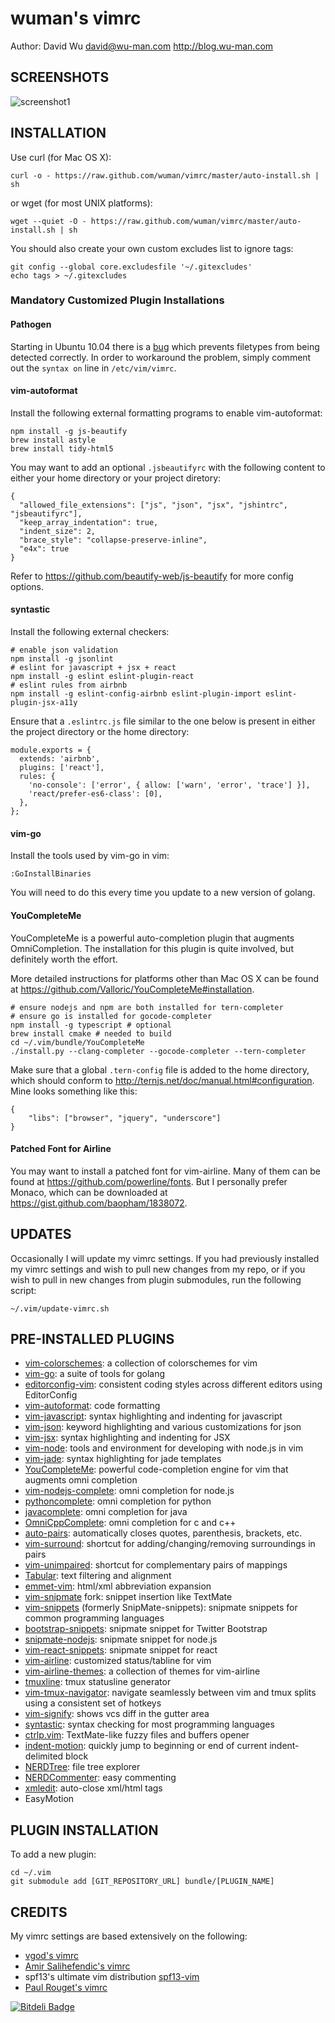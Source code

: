 wuman's vimrc
=============

Author: David Wu <david@wu-man.com> <http://blog.wu-man.com>


SCREENSHOTS
-----------

![screenshot1](http://4.bp.blogspot.com/-DjPEWTxfjvc/UDTFh7wzoZI/AAAAAAAAaik/clKhXIgT7JA/s1600/Screen+Shot+2012-08-22+at+7.40.52+PM.png)


INSTALLATION
------------

Use curl (for Mac OS X):

    curl -o - https://raw.github.com/wuman/vimrc/master/auto-install.sh | sh

or wget (for most UNIX platforms):

    wget --quiet -O - https://raw.github.com/wuman/vimrc/master/auto-install.sh | sh

You should also create your own custom excludes list to ignore tags:

    git config --global core.excludesfile '~/.gitexcludes'
    echo tags > ~/.gitexcludes

### Mandatory Customized Plugin Installations ###

#### Pathogen ####

Starting in Ubuntu 10.04 there is a [bug](https://bugs.launchpad.net/ubuntu/+source/vim/+bug/572627)
which prevents filetypes from being detected correctly.  In order to workaround
the problem, simply comment out the `syntax on` line in `/etc/vim/vimrc`.

#### vim-autoformat ####

Install the following external formatting programs to enable vim-autoformat:

    npm install -g js-beautify
    brew install astyle
    brew install tidy-html5

You may want to add an optional `.jsbeautifyrc` with the following content to
either your home directory or your project diretory:

    {
      "allowed_file_extensions": ["js", "json", "jsx", "jshintrc", "jsbeautifyrc"],
      "keep_array_indentation": true,
      "indent_size": 2,
      "brace_style": "collapse-preserve-inline",
      "e4x": true
    }

Refer to https://github.com/beautify-web/js-beautify for more config options.

#### syntastic ####

Install the following external checkers:

    # enable json validation
    npm install -g jsonlint
    # eslint for javascript + jsx + react
    npm install -g eslint eslint-plugin-react
    # eslint rules from airbnb
    npm install -g eslint-config-airbnb eslint-plugin-import eslint-plugin-jsx-a11y

Ensure that a `.eslintrc.js` file similar to the one below is present in either
the project directory or the home directory:

	module.exports = {
	  extends: 'airbnb',
	  plugins: ['react'],
	  rules: {
		'no-console': ['error', { allow: ['warn', 'error', 'trace'] }],
		'react/prefer-es6-class': [0],
	  },
	};

#### vim-go ####

Install the tools used by vim-go in vim:

    :GoInstallBinaries

You will need to do this every time you update to a new version of golang.

#### YouCompleteMe ####

YouCompleteMe is a powerful auto-completion plugin that augments OmniCompletion.
The installation for this plugin is quite involved, but definitely worth the effort.

More detailed instructions for platforms other than Mac OS X can be found at
https://github.com/Valloric/YouCompleteMe#installation.

    # ensure nodejs and npm are both installed for tern-completer
    # ensure go is installed for gocode-completer
    npm install -g typescript # optional
    brew install cmake # needed to build
    cd ~/.vim/bundle/YouCompleteMe
    ./install.py --clang-completer --gocode-completer --tern-completer

Make sure that a global ``.tern-config`` file is added to the home directory,
which should conform to http://ternjs.net/doc/manual.html#configuration.  Mine
looks something like this:

    {
        "libs": ["browser", "jquery", "underscore"]
    }

#### Patched Font for Airline ####

You may want to install a patched font for vim-airline.  Many of them can be
found at https://github.com/powerline/fonts.  But I personally prefer Monaco,
which can be downloaded at https://gist.github.com/baopham/1838072.


UPDATES
-------

Occasionally I will update my vimrc settings. If you had previously installed my
vimrc settings and wish to pull new changes from my repo, or if you wish to pull
in new changes from plugin submodules, run the following script:

    ~/.vim/update-vimrc.sh


PRE-INSTALLED PLUGINS
---------------------

* [vim-colorschemes][]: a collection of colorschemes for vim
* [vim-go][]: a suite of tools for golang
* [editorconfig-vim][]: consistent coding styles across different editors using EditorConfig
* [vim-autoformat][]: code formatting
* [vim-javascript][]: syntax highlighting and indenting for javascript
* [vim-json][]: keyword highlighting and various customizations for json
* [vim-jsx][]: syntax highlighting and indenting for JSX
* [vim-node][]: tools and environment for developing with node.js in vim
* [vim-jade][]: syntax highlighting for jade templates
* [YouCompleteMe][]: powerful code-completion engine for vim that augments omni completion
* [vim-nodejs-complete][]: omni completion for node.js
* [pythoncomplete][]: omni completion for python
* [javacomplete][]: omni completion for java
* [OmniCppComplete][]: omni completion for c and c++
* [auto-pairs][]: automatically closes quotes, parenthesis, brackets, etc.
* [vim-surround][]: shortcut for adding/changing/removing surroundings in pairs
* [vim-unimpaired][]: shortcut for complementary pairs of mappings
* [Tabular][]: text filtering and alignment
* [emmet-vim][]: html/xml abbreviation expansion
* [vim-snipmate][] fork: snippet insertion like TextMate
* [vim-snippets][] (formerly SnipMate-snippets): snipmate snippets for common programming languages
* [bootstrap-snippets][]: snipmate snippet for Twitter Bootstrap
* [snipmate-nodejs][]: snipmate snippet for node.js
* [vim-react-snippets][]: snipmate snippet for react
* [vim-airline][]: customized status/tabline for vim
* [vim-airline-themes][]: a collection of themes for vim-airline
* [tmuxline][]: tmux statusline generator
* [vim-tmux-navigator][]: navigate seamlessly between vim and tmux splits using a consistent set of hotkeys
* [vim-signify][]: shows vcs diff in the gutter area
* [syntastic][]: syntax checking for most programming languages
* [ctrlp.vim][]: TextMate-like fuzzy files and buffers opener
* [indent-motion][]: quickly jump to beginning or end of current indent-delimited block
* [NERDTree][]: file tree explorer
* [NERDCommenter][]: easy commenting
* [xmledit][]: auto-close xml/html tags
* EasyMotion


PLUGIN INSTALLATION
-------------------

To add a new plugin:

    cd ~/.vim
    git submodule add [GIT_REPOSITORY_URL] bundle/[PLUGIN_NAME]


CREDITS
-------

My vimrc settings are based extensively on the following:

+ [vgod's vimrc](https://github.com/vgod/vimrc)
+ [Amir Salihefendic's vimrc](http://amix.dk/vim/vimrc.html)
+ spf13's ultimate vim distribution [spf13-vim](https://github.com/spf13/spf13-vim/blob/master/.vimrc)
+ [Paul Rouget's vimrc](http://paulrouget.com/e/myconf/)

[vim-colorschemes]: https://github.com/flazz/vim-colorschemes
[vim-json]: https://github.com/elzr/vim-json
[vim-jsx]: https://github.com/mxw/vim-jsx
[vim-node]: https://github.com/moll/vim-node
[vim-jade]: https://github.com/digitaltoad/vim-jade
[vim-go]: https://github.com/fatih/vim-go.git
[editorconfig-vim]: https://github.com/editorconfig/editorconfig-vim
[vim-autoformat]: https://github.com/Chiel92/vim-autoformat.git
[vim-javascript]: https://github.com/pangloss/vim-javascript
[YouCompleteMe]: https://github.com/Valloric/YouCompleteMe
[vim-nodejs-complete]: https://github.com/myhere/vim-nodejs-complete
[pythoncomplete]: https://github.com/vim-scripts/pythoncomplete
[javacomplete]: https://github.com/vim-scripts/javacomplete
[OmniCppComplete]: https://github.com/vim-scripts/OmniCppComplete
[auto-pairs]: https://github.com/jiangmiao/auto-pairs
[vim-surround]: https://github.com/tpope/vim-surround
[vim-unimpaired]: https://github.com/tpope/vim-unimpaired
[Tabular]: https://github.com/godlygeek/tabular
[emmet-vim]: https://github.com/mattn/emmet-vim
[vim-snipmate]: https://github.com/garbas/vim-snipmate
[vim-snippets]: https://github.com/honza/vim-snippets
[bootstrap-snippets]: https://github.com/bonsaiben/bootstrap-snippets
[snipmate-nodejs]: https://github.com/jamescarr/snipmate-nodejs
[vim-react-snippets]: https://github.com/justinj/vim-react-snippets
[vim-airline]: https://github.com/bling/vim-airline
[vim-airline-themes]: https://github.com/vim-airline/vim-airline-themes
[tmuxline]: https://github.com/edkolev/tmuxline.vim
[vim-tmux-navigator]: https://github.com/christoomey/vim-tmux-navigator
[vim-signify]: https://github.com/mhinz/vim-signify
[syntastic]: https://github.com/scrooloose/syntastic
[ctrlp.vim]: https://github.com/kien/ctrlp.vim
[indent-motion]: https://github.com/tmhedberg/indent-motion
[NERDTree]: https://github.com/scrooloose/nerdtree
[NERDCommenter]: https://github.com/scrooloose/nerdcommenter
[xmledit]: https://github.com/sukima/xmledit


[![Bitdeli Badge](https://d2weczhvl823v0.cloudfront.net/wuman/vimrc/trend.png)](https://bitdeli.com/free "Bitdeli Badge")

